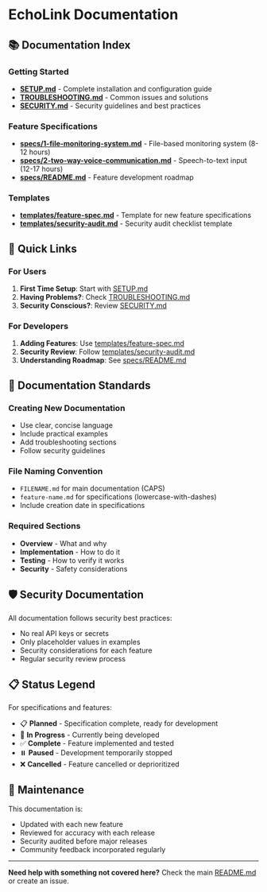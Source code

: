 # EchoLink Documentation

## 📚 Documentation Index

### Getting Started
- **[SETUP.md](SETUP.md)** - Complete installation and configuration guide
- **[TROUBLESHOOTING.md](TROUBLESHOOTING.md)** - Common issues and solutions
- **[SECURITY.md](SECURITY.md)** - Security guidelines and best practices

### Feature Specifications
- **[specs/1-file-monitoring-system.md](specs/1-file-monitoring-system.md)** - File-based monitoring system (8-12 hours)
- **[specs/2-two-way-voice-communication.md](specs/2-two-way-voice-communication.md)** - Speech-to-text input (12-17 hours)
- **[specs/README.md](specs/README.md)** - Feature development roadmap

### Templates
- **[templates/feature-spec.md](templates/feature-spec.md)** - Template for new feature specifications
- **[templates/security-audit.md](templates/security-audit.md)** - Security audit checklist template

## 🚀 Quick Links

### For Users
1. **First Time Setup**: Start with [SETUP.md](SETUP.md)
2. **Having Problems?**: Check [TROUBLESHOOTING.md](TROUBLESHOOTING.md)
3. **Security Conscious?**: Review [SECURITY.md](SECURITY.md)

### For Developers
1. **Adding Features**: Use [templates/feature-spec.md](templates/feature-spec.md)
2. **Security Review**: Follow [templates/security-audit.md](templates/security-audit.md)
3. **Understanding Roadmap**: See [specs/README.md](specs/README.md)

## 📖 Documentation Standards

### Creating New Documentation
- Use clear, concise language
- Include practical examples
- Add troubleshooting sections
- Follow security guidelines

### File Naming Convention
- `FILENAME.md` for main documentation (CAPS)
- `feature-name.md` for specifications (lowercase-with-dashes)
- Include creation date in specifications

### Required Sections
- **Overview** - What and why
- **Implementation** - How to do it
- **Testing** - How to verify it works
- **Security** - Safety considerations

## 🛡️ Security Documentation

All documentation follows security best practices:
- No real API keys or secrets
- Only placeholder values in examples
- Security considerations for each feature
- Regular security review process

## 📋 Status Legend

For specifications and features:
- 📋 **Planned** - Specification complete, ready for development
- 🚧 **In Progress** - Currently being developed
- ✅ **Complete** - Feature implemented and tested
- ⏸️ **Paused** - Development temporarily stopped
- ❌ **Cancelled** - Feature cancelled or deprioritized

## 🔄 Maintenance

This documentation is:
- Updated with each new feature
- Reviewed for accuracy with each release
- Security audited before major releases
- Community feedback incorporated regularly

---

**Need help with something not covered here?** Check the main [README.md](../README.md) or create an issue. 